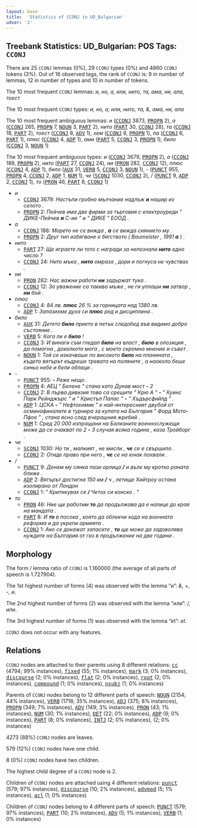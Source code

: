 ```yaml
---
layout: base
title:  'Statistics of CCONJ in UD_Bulgarian'
udver: '2'
---
```


## Treebank Statistics: UD_Bulgarian: POS Tags: `CCONJ`

There are 25 `CCONJ` lemmas (0%), 29 `CCONJ` types (0%) and 4860 `CCONJ` tokens (3%).
Out of 16 observed tags, the rank of `CCONJ` is: 9 in number of lemmas, 12 in number of types and 10 in number of tokens.

The 10 most frequent `CCONJ` lemmas: <em>и, но, а, или, нито, та, ама, ни, ала, тоест</em>

The 10 most frequent `CCONJ` types:  <em>и, но, а, или, нито, та, &, ама, ни, ала</em>

The 10 most frequent ambiguous lemmas: <em>и</em> (<tt><a href="bg-pos-CCONJ.html">CCONJ</a></tt> 3873, <tt><a href="bg-pos-PROPN.html">PROPN</a></tt> 2), <em>а</em> (<tt><a href="bg-pos-CCONJ.html">CCONJ</a></tt> 265, <tt><a href="bg-pos-PROPN.html">PROPN</a></tt> 7, <tt><a href="bg-pos-NOUN.html">NOUN</a></tt> 3, <tt><a href="bg-pos-PART.html">PART</a></tt> 2), <em>нито</em> (<tt><a href="bg-pos-PART.html">PART</a></tt> 30, <tt><a href="bg-pos-CCONJ.html">CCONJ</a></tt> 28), <em>та</em> (<tt><a href="bg-pos-CCONJ.html">CCONJ</a></tt> 18, <tt><a href="bg-pos-PART.html">PART</a></tt> 2), <em>тоест</em> (<tt><a href="bg-pos-CCONJ.html">CCONJ</a></tt> 8, <tt><a href="bg-pos-ADV.html">ADV</a></tt> 1), <em>хем</em> (<tt><a href="bg-pos-CCONJ.html">CCONJ</a></tt> 8, <tt><a href="bg-pos-PROPN.html">PROPN</a></tt> 1), <em>па</em> (<tt><a href="bg-pos-CCONJ.html">CCONJ</a></tt> 6, <tt><a href="bg-pos-PART.html">PART</a></tt> 1), <em>плюс</em> (<tt><a href="bg-pos-CCONJ.html">CCONJ</a></tt> 4, <tt><a href="bg-pos-ADP.html">ADP</a></tt> 1), <em>ами</em> (<tt><a href="bg-pos-PART.html">PART</a></tt> 5, <tt><a href="bg-pos-CCONJ.html">CCONJ</a></tt> 3, <tt><a href="bg-pos-PROPN.html">PROPN</a></tt> 1), <em>било</em> (<tt><a href="bg-pos-CCONJ.html">CCONJ</a></tt> 3, <tt><a href="bg-pos-NOUN.html">NOUN</a></tt> 1)

The 10 most frequent ambiguous types:  <em>и</em> (<tt><a href="bg-pos-CCONJ.html">CCONJ</a></tt> 3679, <tt><a href="bg-pos-PROPN.html">PROPN</a></tt> 2), <em>а</em> (<tt><a href="bg-pos-CCONJ.html">CCONJ</a></tt> 188, <tt><a href="bg-pos-PROPN.html">PROPN</a></tt> 2), <em>нито</em> (<tt><a href="bg-pos-PART.html">PART</a></tt> 27, <tt><a href="bg-pos-CCONJ.html">CCONJ</a></tt> 24), <em>ни</em> (<tt><a href="bg-pos-PRON.html">PRON</a></tt> 282, <tt><a href="bg-pos-CCONJ.html">CCONJ</a></tt> 12), <em>плюс</em> (<tt><a href="bg-pos-CCONJ.html">CCONJ</a></tt> 4, <tt><a href="bg-pos-ADP.html">ADP</a></tt> 1), <em>било</em> (<tt><a href="bg-pos-AUX.html">AUX</a></tt> 31, <tt><a href="bg-pos-VERB.html">VERB</a></tt> 5, <tt><a href="bg-pos-CCONJ.html">CCONJ</a></tt> 3, <tt><a href="bg-pos-NOUN.html">NOUN</a></tt> 1), <em>-</em> (<tt><a href="bg-pos-PUNCT.html">PUNCT</a></tt> 955, <tt><a href="bg-pos-PROPN.html">PROPN</a></tt> 4, <tt><a href="bg-pos-CCONJ.html">CCONJ</a></tt> 2, <tt><a href="bg-pos-ADP.html">ADP</a></tt> 1, <tt><a href="bg-pos-NUM.html">NUM</a></tt> 1), <em>че</em> (<tt><a href="bg-pos-SCONJ.html">SCONJ</a></tt> 1030, <tt><a href="bg-pos-CCONJ.html">CCONJ</a></tt> 2), <em>/</em> (<tt><a href="bg-pos-PUNCT.html">PUNCT</a></tt> 9, <tt><a href="bg-pos-ADP.html">ADP</a></tt> 2, <tt><a href="bg-pos-CCONJ.html">CCONJ</a></tt> 1), <em>то</em> (<tt><a href="bg-pos-PRON.html">PRON</a></tt> 46, <tt><a href="bg-pos-PART.html">PART</a></tt> 8, <tt><a href="bg-pos-CCONJ.html">CCONJ</a></tt> 1)


* <em>и</em>
  * <tt><a href="bg-pos-CCONJ.html">CCONJ</a></tt> 3679: <em>Настъпи гробно мълчание надлъж <b>и</b> нашир из селото .</em>
  * <tt><a href="bg-pos-PROPN.html">PROPN</a></tt> 2: <em>Пейчев има две фирми за търговия с електроуреди " ДИКЕ-Пейчев <b>и</b> С-ие " и " ДИКЕ " ЕООД .</em>
* <em>а</em>
  * <tt><a href="bg-pos-CCONJ.html">CCONJ</a></tt> 188: <em>Морето не се вижда , <b>а</b> се вижда сиянието му .</em>
  * <tt><a href="bg-pos-PROPN.html">PROPN</a></tt> 2: <em>Друг тип избягване е бягството ( Baumeister , 1991 <b>а</b> ) .</em>
* <em>нито</em>
  * <tt><a href="bg-pos-PART.html">PART</a></tt> 27: <em>Ще играете ли тото с награди за непознали <b>нито</b> едно число ?</em>
  * <tt><a href="bg-pos-CCONJ.html">CCONJ</a></tt> 24: <em>Нито мъка , <b>нито</b> омраза , дори и погнуса не чувствах .</em>
* <em>ни</em>
  * <tt><a href="bg-pos-PRON.html">PRON</a></tt> 282: <em>Нас важни работи <b>ни</b> задържат тука .</em>
  * <tt><a href="bg-pos-CCONJ.html">CCONJ</a></tt> 12: <em>За уважение са такива мъже , не ги уплаши <b>ни</b> затвор , <b>ни</b> бой .</em>
* <em>плюс</em>
  * <tt><a href="bg-pos-CCONJ.html">CCONJ</a></tt> 4: <em>84 лв. <b>плюс</b> 26 % за горницата над 1380 лв.</em>
  * <tt><a href="bg-pos-ADP.html">ADP</a></tt> 1: <em>Запазихме духа си <b>плюс</b> ред и дисциплина .</em>
* <em>било</em>
  * <tt><a href="bg-pos-AUX.html">AUX</a></tt> 31: <em>Детето <b>било</b> прието в петък следобед във видимо добро състояние .</em>
  * <tt><a href="bg-pos-VERB.html">VERB</a></tt> 5: <em>Кога ли е <b>било</b> !</em>
  * <tt><a href="bg-pos-CCONJ.html">CCONJ</a></tt> 3: <em>И винаги съм гледал <b>било</b> на власт , <b>било</b> в опозиция , да помогна , доколкото мога , с моето скромно мнение и съвет .</em>
  * <tt><a href="bg-pos-NOUN.html">NOUN</a></tt> 1: <em>Той се изкачваше по високото <b>било</b> на планината , където вятърът къдреше тревата на поляните , а наоколо беше синьо небе и бели облаци .</em>
* <em>-</em>
  * <tt><a href="bg-pos-PUNCT.html">PUNCT</a></tt> 955: <em><b>-</b> Реже нещо .</em>
  * <tt><a href="bg-pos-PROPN.html">PROPN</a></tt> 4: <em>АЕЦ " Белене " стана като Дунав мост <b>-</b> 2</em>
  * <tt><a href="bg-pos-CCONJ.html">CCONJ</a></tt> 2: <em>В първа дивизия това са срещите " Крю А " <b>-</b> " Куинс Парк Рейнджърс " и " Кристъл Палас " <b>-</b> " Хъдърсфийлд " .</em>
  * <tt><a href="bg-pos-ADP.html">ADP</a></tt> 1: <em>ЦСКА <b>-</b> " Нефтохимик " е най-интересният двубой от осминафиналите в турнира за купата на България " Форд Мото-Пфое " , стана ясно след вчерашния жребий .</em>
  * <tt><a href="bg-pos-NUM.html">NUM</a></tt> 1: <em>Сред 20 000 изпращани на Балканите военнослужещи може да се очакват по 2 <b>-</b> 3 случая всяка година , каза Тройборг .</em>
* <em>че</em>
  * <tt><a href="bg-pos-SCONJ.html">SCONJ</a></tt> 1030: <em>Но ти , малкият , не мисли , <b>че</b> се е свършило .</em>
  * <tt><a href="bg-pos-CCONJ.html">CCONJ</a></tt> 2: <em>Отиде право при него , <b>че</b> се на юнак похвали .</em>
* <em>/</em>
  * <tt><a href="bg-pos-PUNCT.html">PUNCT</a></tt> 9: <em>Денем му сянка пази орлица <b>/</b> и вълк му кротко раната ближе .</em>
  * <tt><a href="bg-pos-ADP.html">ADP</a></tt> 2: <em>Вятърът достигна 150 км <b>/</b> ч , летище Хийтроу остана изолирано от Лондон</em>
  * <tt><a href="bg-pos-CCONJ.html">CCONJ</a></tt> 1: <em>" Критикувах се <b>/</b> Четох си конско . "</em>
* <em>то</em>
  * <tt><a href="bg-pos-PRON.html">PRON</a></tt> 46: <em>Ние ще работим <b>то</b> да продължава да е налице до края на мандата .</em>
  * <tt><a href="bg-pos-PART.html">PART</a></tt> 8: <em>И <b>то</b> в посока , която да облекчи хода на военната реформа и да укрепи армията .</em>
  * <tt><a href="bg-pos-CCONJ.html">CCONJ</a></tt> 1: <em>Ако се докажат запасите , <b>то</b> ще може да задоволява нуждите на България от газ в продължение на две години .</em>

## Morphology

The form / lemma ratio of `CCONJ` is 1.160000 (the average of all parts of speech is 1.727904).

The 1st highest number of forms (4) was observed with the lemma “и”: <em>&, +, -, и</em>.

The 2nd highest number of forms (2) was observed with the lemma “или”: <em>/, или</em>.

The 3rd highest number of forms (1) was observed with the lemma “et”: <em>et</em>.

`CCONJ` does not occur with any features.


## Relations

`CCONJ` nodes are attached to their parents using 8 different relations: <tt><a href="bg-dep-cc.html">cc</a></tt> (4794; 99% instances), <tt><a href="bg-dep-fixed.html">fixed</a></tt> (55; 1% instances), <tt><a href="bg-dep-mark.html">mark</a></tt> (3; 0% instances), <tt><a href="bg-dep-discourse.html">discourse</a></tt> (2; 0% instances), <tt><a href="bg-dep-flat.html">flat</a></tt> (2; 0% instances), <tt><a href="bg-dep-root.html">root</a></tt> (2; 0% instances), <tt><a href="bg-dep-compound.html">compound</a></tt> (1; 0% instances), <tt><a href="bg-dep-nsubj.html">nsubj</a></tt> (1; 0% instances)

Parents of `CCONJ` nodes belong to 12 different parts of speech: <tt><a href="bg-pos-NOUN.html">NOUN</a></tt> (2154; 44% instances), <tt><a href="bg-pos-VERB.html">VERB</a></tt> (1718; 35% instances), <tt><a href="bg-pos-ADJ.html">ADJ</a></tt> (375; 8% instances), <tt><a href="bg-pos-PROPN.html">PROPN</a></tt> (349; 7% instances), <tt><a href="bg-pos-ADV.html">ADV</a></tt> (149; 3% instances), <tt><a href="bg-pos-PRON.html">PRON</a></tt> (43; 1% instances), <tt><a href="bg-pos-NUM.html">NUM</a></tt> (30; 1% instances), <tt><a href="bg-pos-DET.html">DET</a></tt> (22; 0% instances), <tt><a href="bg-pos-ADP.html">ADP</a></tt> (8; 0% instances), <tt><a href="bg-pos-PART.html">PART</a></tt> (8; 0% instances), <tt><a href="bg-pos-INTJ.html">INTJ</a></tt> (2; 0% instances),  (2; 0% instances)

4273 (88%) `CCONJ` nodes are leaves.

579 (12%) `CCONJ` nodes have one child.

8 (0%) `CCONJ` nodes have two children.

The highest child degree of a `CCONJ` node is 2.

Children of `CCONJ` nodes are attached using 4 different relations: <tt><a href="bg-dep-punct.html">punct</a></tt> (579; 97% instances), <tt><a href="bg-dep-discourse.html">discourse</a></tt> (10; 2% instances), <tt><a href="bg-dep-advmod.html">advmod</a></tt> (5; 1% instances), <tt><a href="bg-dep-acl.html">acl</a></tt> (1; 0% instances)

Children of `CCONJ` nodes belong to 4 different parts of speech: <tt><a href="bg-pos-PUNCT.html">PUNCT</a></tt> (579; 97% instances), <tt><a href="bg-pos-PART.html">PART</a></tt> (10; 2% instances), <tt><a href="bg-pos-ADV.html">ADV</a></tt> (5; 1% instances), <tt><a href="bg-pos-VERB.html">VERB</a></tt> (1; 0% instances)

